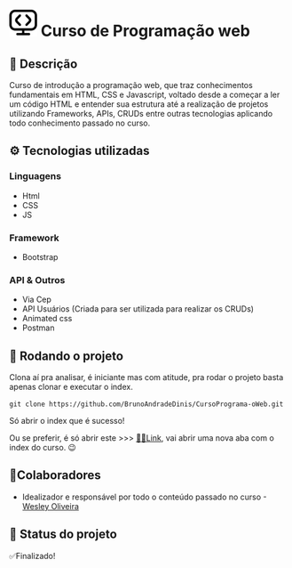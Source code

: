 # <img src="./icon/icon.svg" alt="Logo" width="50px"> Curso de Programação web

## 📝 Descrição
Curso de introdução a programação web, que traz conhecimentos fundamentais em HTML, CSS e Javascript, voltado desde a começar a ler um código HTML e entender sua estrutura até a realização de projetos utilizando Frameworks, APIs, CRUDs entre outras tecnologias aplicando todo conhecimento passado no curso.

## ⚙ Tecnologias utilizadas
### Linguagens
- Html
- CSS
- JS

### Framework
- Bootstrap

### API & Outros
- Via Cep
- API Usuários (Criada para ser utilizada para realizar os CRUDs)
- Animated css
- Postman

## 🚀 Rodando o projeto

Clona aí pra analisar, é iniciante mas com atitude, pra rodar o projeto basta apenas clonar e executar o index.

```
git clone https://github.com/BrunoAndradeDinis/CursoPrograma-oWeb.git
```
Só abrir o index que é sucesso!

Ou se preferir, é só abrir este >>> <a href="https://brunoandradedinis.github.io/CursoPrograma-oWeb" target="_blank">🐱‍👤Link</a>, vai abrir uma nova aba com o index do curso. 😉

## 👥Colaboradores

- Idealizador e responsável por todo o conteúdo passado no curso -<a href="https://github.com/WesleyOliveira98" target="_blank">Wesley Oliveira</a>

## 🎯 Status do projeto

✅Finalizado!